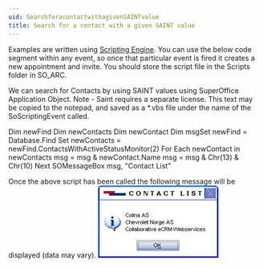 ```yaml
---
uid: SearchforacontactwithagivenSAINTvalue
title: Search for a contact with a given SAINT value
---
```


Examples are written using [Scripting Engine](refScriptingEngine.md). You can use the below code segment within any event, so once that particular event is fired it creates a new appointment and invite. You should store the script file in the Scripts folder in SO\_ARC.

We can search for Contacts by using SAINT values using SuperOffice Application Object. Note - Saint requires a separate license.
This text may be copied to the notepad, and saved as a \*.vbs file under the name of the SoScriptingEvent called.

Dim newFind
Dim newContacts
Dim newContact
Dim msgSet newFind = Database.Find
Set newContacts = newFind.ContactsWithActiveStatusMonitor(2)
For Each newContact in newContacts
msg = msg & newContact.Name
msg = msg & Chr(13) & Chr(10)
Next
SOMessageBox msg, "Contact List"

Once the above script has been called the following message will be displayed (data may vary).
![](../images/SaintContactList.JPG)
